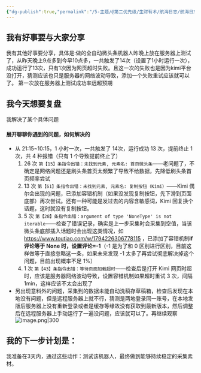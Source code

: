 ```yaml
---
{"dg-publish":true,"permalink":"/5-主题/@第二优先级/生财有术/航海日志/航海日志-RPA提效-2024-03-23/","tags":["生财有术","航海日志","RPA提效"],"noteIcon":"1","created":"2024-03-23","updated":"2024-04-10"}
---
```


## 我有好事要与大家分享
我有其他好事要分享，具体是:做的全自动微头条机器人昨晚上放在服务器上测试了，从昨天晚上9点多到今早10点多，一共触发了14次（设置了1小时运行一次），成功运行了13次，只有1次因为网页超时失败。且这一次的失败也是因为kimi平台没打开，猜测应该也只是服务器的网络波动导致，添加一个失败重试应该就可以了。 第一次放在服务器上测试成功率远超预期

## 我今天想要复盘 
我解决了某个具体问题

#### 展开聊聊你遇到的问题，如何解决的
- 从 21:15~10:15，1 小时一次，一共触发了 14次，运行成功 13 次，提前终止 1 次，共 4 种报错（只有 1 个导致提前终止了） 
	1. 26 次 `第【15】条指令出错：未找到元素, 元素名: 首页微头条`——老问题了，不确定是网络问题还是刷头条首页太频繁了导致不给数据，先降低刷头条首页频率尝试 
	2. 13 次 `第【61】条指令出错：未找到元素, 元素名: 复制按钮（Kimi）`——Kimi 偶尔会出现的问题，已添加容错机制（如果没发现复制按钮，先下滑到页面底部）再次尝试。还有一种可能是发过去的内容含敏感词，Kimi 回复换个话题，这时就没有复制按钮。 
	3. 5 次 `第【28】条指令出错：argument of type 'NoneType' is not iterable`——检查了错误记录，确实是上一步采集时会采集到空值，当该微头条底部插入话题时会出现这类情况，如 https://www.toutiao.com/w/1794226306778115 ，已添加了容错机制**if 评论等于 None 时，设置评论=-1**（-1 是为了和 0 区别进行区别，目前这样做等于直接忽略这一条，如果未来发现 -1 太多了再尝试彻底解决掉这个问题，目前出现概率不足 1%） 
	4. 1 次 `第【43】条指令出错：等待页面加载超时`——检查后是打开 Kimi 网页时超时，应该是服务器网络波动导致，设置容错机制如果超时重试 3 次，间隔 1min，这样应该不太会出现了 
- 另出现意料外的问题，采集到的数据未能自动洗稿存草稿箱，检查后发现在本地没有问题，但是远程服务器上就不行，猜测是两地登录同一账号，在本地发版后服务器上没有重新登录或者是缓存等缘故没有获取到最新版本，然后调整后在远程服务器上手动运行了一遍没问题，应该就可以了。再继续观察
![image.png|300](http://img.xlg.life/images/202404101232866.png)
## 我的下一步计划是：
我准备在3天内，通过这些动作：测试该机器人，最终做到能够持续稳定的采集素材。